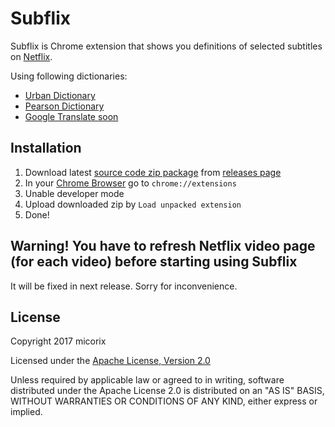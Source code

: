 # Subflix
Subflix is Chrome extension that shows you definitions of selected subtitles on [Netflix](https://netflix.com).

Using following dictionaries:
* [Urban Dictionary](https://urbandictionary.com)
* [Pearson Dictionary](https://www.ldoceonline.com/)
* [Google Translate soon](https://google.com/translate)
## Installation
1. Download latest [source code zip package](https://github.com/micorix/subflix/archive/0.0.1.zip) from [releases page](https://github.com/micorix/subflix/releases)
2. In your [Chrome Browser](https://chrome.com) go to `chrome://extensions`
3. Unable developer mode
4. Upload downloaded zip by `Load unpacked extension`
5. Done!

## Warning! You have to refresh Netflix video page (for each video) before starting using Subflix
It will be fixed in next release. Sorry for inconvenience.

## License
Copyright 2017 micorix

Licensed under the [Apache License, Version 2.0](http://www.apache.org/licenses/LICENSE-2.0)

Unless required by applicable law or agreed to in writing, software
distributed under the Apache License 2.0 is distributed on an "AS IS" BASIS,
WITHOUT WARRANTIES OR CONDITIONS OF ANY KIND, either express or implied.
